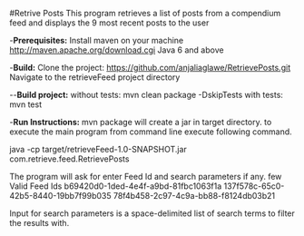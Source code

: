 #Retrive Posts
This program retrieves a list of posts from a compendium feed and displays the 9 most recent posts to the user

-**Prerequisites:**
Install maven on your machine http://maven.apache.org/download.cgi
Java 6 and above

-**Build:**
Clone the project: https://github.com/anjaliaglawe/RetrievePosts.git
Navigate to the retrieveFeed project directory

--**Build project:**
without tests: mvn clean package -DskipTests
with tests: mvn test

-**Run Instructions:**
mvn package will create a jar in target directory. to execute the main program from command line execute following command.

java -cp target/retrieveFeed-1.0-SNAPSHOT.jar com.retrieve.feed.RetrievePosts

The program will ask for enter Feed Id and search parameters if any.
few Valid Feed Ids
b69420d0-1ded-4e4f-a9bd-81fbc1063f1a
137f578c-65c0-42b5-8440-19bb7f99b035
78f4b458-2c97-4c9a-bb88-f8124db03b21

Input for search parameters is a space-delimited list of search terms to filter the results with.






